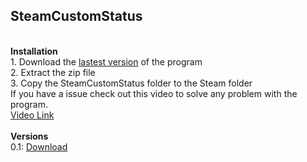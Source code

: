 ## <b>SteamCustomStatus</b>
<div>&nbsp;</div>
<b>Installation</b>
<div>1. Download the <a href="https://github.com/Rotwo/SteamCustomStatus/raw/master/bin/Release/net6.0-windows10.0.22000.0.zip">lastest version<a> of the program</div>
<div>2. Extract the zip file</div>
<div>3. Copy the SteamCustomStatus folder to the Steam folder</div>

<div>If you have a issue check out this video to solve any problem with the program.</div>
<a href="">Video Link</a>
<div>&nbsp;</div>
<b>Versions</b>
<div>0.1: <a href="https://github.com/Rotwo/SteamCustomStatus/raw/master/bin/Release/net6.0-windows10.0.22000.0.zip">Download</a></div>
